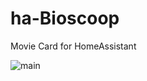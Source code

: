 # ha-Bioscoop
Movie Card for HomeAssistant

  ![main](https://user-images.githubusercontent.com/38769179/121244564-4bae4700-c89f-11eb-8ae4-c86a1483610e.png)

